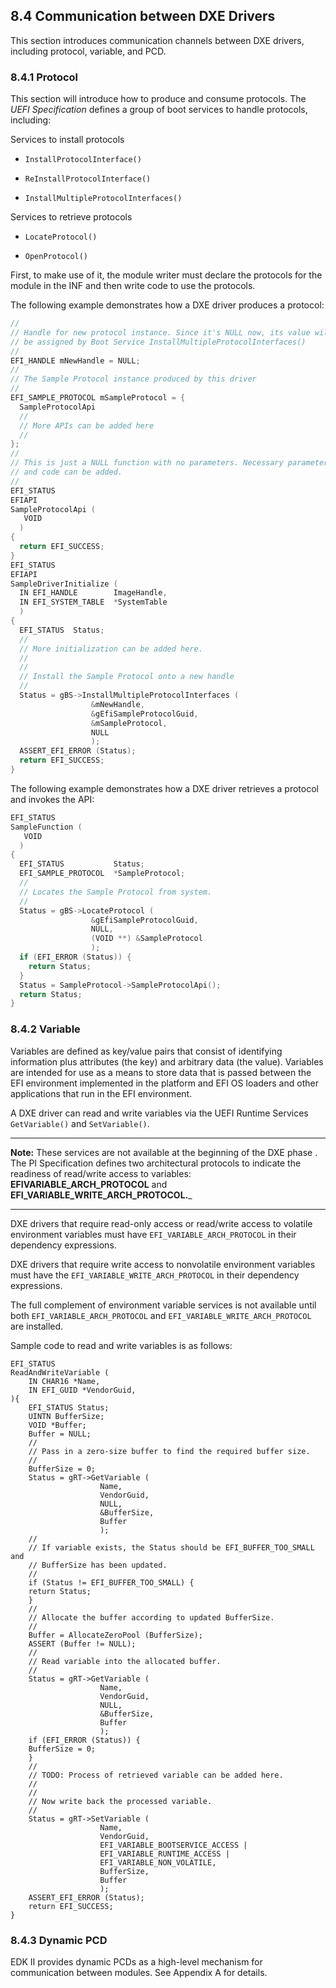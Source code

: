 <!--- @file
  8.4 Communication between DXE Drivers

  Copyright (c) 2010-2018, Intel Corporation. All rights reserved.<BR>

  Redistribution and use in source (original document form) and 'compiled'
  forms (converted to PDF, epub, HTML and other formats) with or without
  modification, are permitted provided that the following conditions are met:

  1) Redistributions of source code (original document form) must retain the
     above copyright notice, this list of conditions and the following
     disclaimer as the first lines of this file unmodified.

  2) Redistributions in compiled form (transformed to other DTDs, converted to
     PDF, epub, HTML and other formats) must reproduce the above copyright
     notice, this list of conditions and the following disclaimer in the
     documentation and/or other materials provided with the distribution.

  THIS DOCUMENTATION IS PROVIDED BY TIANOCORE PROJECT "AS IS" AND ANY EXPRESS OR
  IMPLIED WARRANTIES, INCLUDING, BUT NOT LIMITED TO, THE IMPLIED WARRANTIES OF
  MERCHANTABILITY AND FITNESS FOR A PARTICULAR PURPOSE ARE DISCLAIMED. IN NO
  EVENT SHALL TIANOCORE PROJECT  BE LIABLE FOR ANY DIRECT, INDIRECT, INCIDENTAL,
  SPECIAL, EXEMPLARY, OR CONSEQUENTIAL DAMAGES (INCLUDING, BUT NOT LIMITED TO,
  PROCUREMENT OF SUBSTITUTE GOODS OR SERVICES; LOSS OF USE, DATA, OR PROFITS;
  OR BUSINESS INTERRUPTION) HOWEVER CAUSED AND ON ANY THEORY OF LIABILITY,
  WHETHER IN CONTRACT, STRICT LIABILITY, OR TORT (INCLUDING NEGLIGENCE OR
  OTHERWISE) ARISING IN ANY WAY OUT OF THE USE OF THIS DOCUMENTATION, EVEN IF
  ADVISED OF THE POSSIBILITY OF SUCH DAMAGE.

-->

## 8.4 Communication between DXE Drivers

This section introduces communication channels between DXE drivers, including
protocol, variable, and PCD.

### 8.4.1 Protocol

This section will introduce how to produce and consume protocols. The _UEFI
Specification_ defines a group of boot services to handle protocols, including:

Services to install protocols

* `InstallProtocolInterface()`

* `ReInstallProtocolInterface()`

* `InstallMultipleProtocolInterfaces()`

Services to retrieve protocols

* `LocateProtocol()`

* `OpenProtocol()`

First, to make use of it, the module writer must declare the protocols for the
module in the INF and then write code to use the protocols.

The following example demonstrates how a DXE driver produces a protocol:

```c
//
// Handle for new protocol instance. Since it's NULL now, its value will
// be assigned by Boot Service InstallMultipleProtocolInterfaces()
//
EFI_HANDLE mNewHandle = NULL;
//
// The Sample Protocol instance produced by this driver
//
EFI_SAMPLE_PROTOCOL mSampleProtocol = {
  SampleProtocolApi
  //
  // More APIs can be added here
  //
};
//
// This is just a NULL function with no parameters. Necessary parameters
// and code can be added.
//
EFI_STATUS
EFIAPI
SampleProtocolApi (
   VOID
  )
{
  return EFI_SUCCESS;
}
EFI_STATUS
EFIAPI
SampleDriverInitialize (
  IN EFI_HANDLE        ImageHandle,
  IN EFI_SYSTEM_TABLE  *SystemTable
  )
{
  EFI_STATUS  Status;
  //
  // More initialization can be added here.
  //
  //
  // Install the Sample Protocol onto a new handle
  //
  Status = gBS->InstallMultipleProtocolInterfaces (
                  &mNewHandle,
                  &gEfiSampleProtocolGuid,
                  &mSampleProtocol,
                  NULL
                  );
  ASSERT_EFI_ERROR (Status);
  return EFI_SUCCESS;
}
```

The following example demonstrates how a DXE driver retrieves a protocol and
invokes the API:

```c
EFI_STATUS
SampleFunction (
   VOID
  )
{
  EFI_STATUS           Status;
  EFI_SAMPLE_PROTOCOL  *SampleProtocol;
  //
  // Locates the Sample Protocol from system.
  //
  Status = gBS->LocateProtocol (
                  &gEfiSampleProtocolGuid,
                  NULL,
                  (VOID **) &SampleProtocol
                  );
  if (EFI_ERROR (Status)) {
    return Status;
  }
  Status = SampleProtocol->SampleProtocolApi();
  return Status;
}
```

### 8.4.2 Variable

Variables are defined as key/value pairs that consist of identifying
information plus attributes (the key) and arbitrary data (the value). Variables
are intended for use as a means to store data that is passed between the EFI
environment implemented in the platform and EFI OS loaders and other
applications that run in the EFI environment.

A DXE driver can read and write variables via the UEFI Runtime Services
`GetVariable()` and `SetVariable()`.

**********
**Note:** These services are not available at the beginning of the DXE phase .
The PI Specification defines two architectural protocols to indicate the
readiness of read/write access to variables: **EFIVARIABLE_ARCH_PROTOCOL** and
**EFI_VARIABLE_WRITE_ARCH_PROTOCOL.**_
**********

DXE drivers that require read-only access or read/write access to volatile
environment variables must have `EFI_VARIABLE_ARCH_PROTOCOL` in their
dependency expressions.

DXE drivers that require write access to nonvolatile environment variables must
have the `EFI_VARIABLE_WRITE_ARCH_PROTOCOL` in their dependency expressions.

The full complement of environment variable services is not available until
both `EFI_VARIABLE_ARCH_PROTOCOL` and `EFI_VARIABLE_WRITE_ARCH_PROTOCOL` are
installed.

Sample code to read and write variables is as follows:

```
EFI_STATUS
ReadAndWriteVariable (
	IN CHAR16 *Name,
	IN EFI_GUID *VendorGuid,
){
	EFI_STATUS Status;
	UINTN BufferSize;
	VOID *Buffer;
	Buffer = NULL;
	//
	// Pass in a zero-size buffer to find the required buffer size.
	//
	BufferSize = 0;
	Status = gRT->GetVariable (
					Name,
					VendorGuid,
					NULL,
					&BufferSize,
					Buffer
					);
	//
	// If variable exists, the Status should be EFI_BUFFER_TOO_SMALL and
	// BufferSize has been updated.
	//
	if (Status != EFI_BUFFER_TOO_SMALL) {
	return Status;
	}
	//
	// Allocate the buffer according to updated BufferSize.
	//
	Buffer = AllocateZeroPool (BufferSize);
	ASSERT (Buffer != NULL);
	//
	// Read variable into the allocated buffer.
	//
	Status = gRT->GetVariable (
					Name,
					VendorGuid,
					NULL,
					&BufferSize,
					Buffer
					);
	if (EFI_ERROR (Status)) {
	BufferSize = 0;
	}
	//
	// TODO: Process of retrieved variable can be added here.
	//
	//
	// Now write back the processed variable.
	//
	Status = gRT->SetVariable (
					Name,
					VendorGuid,
					EFI_VARIABLE_BOOTSERVICE_ACCESS |
					EFI_VARIABLE_RUNTIME_ACCESS |
					EFI_VARIABLE_NON_VOLATILE,
					BufferSize,
					Buffer
					);
	ASSERT_EFI_ERROR (Status);
	return EFI_SUCCESS;
}
```

### 8.4.3 Dynamic PCD

EDK II provides dynamic PCDs as a high-level mechanism for communication
between modules. See Appendix A for details.
